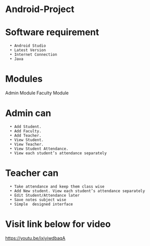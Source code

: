# Android-Project
# Software requirement 
      •	Android Studio
      •	Latest Version
      •	Internet Connection
      •	Java
# Modules
  Admin Module
  Faculty Module

# Admin can 
      •	Add Student.
      •	Add Faculty.
      •	Add Teacher.
      •	View Student.
      •	View Teacher.
      •	View Student Attendance.
      •	View each student’s attendance separately
      
 # Teacher can
      •	Take attendance and keep them class wise
      •	Add New student. View each student’s attendance separately
      •	Edit Student/Attendance later
      •	Save notes subject wise
      •	Simple  designed interface

# Visit link below for video 
https://youtu.be/ixiyiwdbaqA
